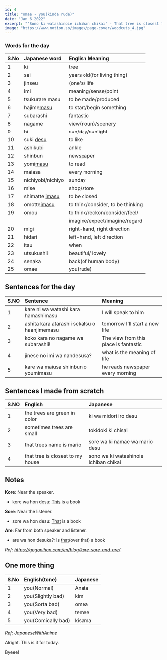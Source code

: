 ```yaml
---
id: 4
title: "omae - you(kinda rude)"
date: "Jan 6 2022"
excerpt: "'Sono ki watashinoie ichiban chikai' - That tree is closest to my home"
image: "https://www.notion.so/images/page-cover/woodcuts_4.jpg"
---
```


### Words for the day

| S.No | Japanese word         | English Meaning                   |
| :--- | :-------------------- | :-------------------------------- |
| 1    | ki                    | tree                              |
| 2    | sai                   | years old(for living thing)       |
| 3    | jinseu                | (one's) life                      |
| 4    | imi                   | meaning/sense/point               |
| 5    | tsukurare masu        | to be made/produced               |
| 6    | hajime<u>masu</u>     | to start/begin something          |
| 7    | subarashi             | fantastic                         |
| 8    | nagame                | view(noun)/scenery                |
| 9    | hi                    | sun/day/sunlight                  |
| 10   | suki <u>desu</u>      | to like                           |
| 11   | ashikubi              | ankle                             |
| 12   | shinbun               | newspaper                         |
| 13   | yomi<u>masu</u>       | to read                           |
| 14   | maiasa                | every morning                     |
| 15   | nichiyobi/nichiyo     | sunday                            |
| 16   | mise                  | shop/store                        |
| 17   | shimatte <u>imasu</u> | to be closed                      |
| 18   | omotte<u>imasu</u>    | to think/consider, to be thinking |
| 19   | omou                  | to think/reckon/consider/feel/    |
|      |                       | imagine/expect/imagine/regard     |
| 20   | migi                  | right-hand, right direction       |
| 21   | hidari                | left-hand, left direction         |
| 22   | itsu                  | when                              |
| 23   | utsukushii            | beautiful/ lovely                 |
| 24   | senaka                | back(of human body)               |
| 25   | omae                  | you(rude)                         |

## Sentences for the day

| S.NO | Sentence                                     | Meaning                               |
| :--- | :------------------------------------------- | :------------------------------------ |
| 1    | kare ni wa watashi kara hamashimasu          | I will speak to him                   |
| 2    | ashita kara atarashii sekatsu o haanjimemasu | tomorrow I'll start a new life        |
| 3    | koko kara no nagame wa subarashii!           | The view from this place is fantastic |
| 4    | jinese no imi wa nandesuka?                  | what is the meaning of life           |
| 5    | kare wa maiusa shiinbun o youmimasu          | he reads newspaper every morning      |

## Sentences I made from scratch

| S.NO | English                          | Japanese                              |
| :--- | :------------------------------- | :------------------------------------ |
| 1    | the trees are green in color     | ki wa midori iro desu                 |
| 2    | sometimes trees are small        | tokidoki ki chisai                    |
| 3    | that trees name is mario         | sore wa ki namae wa mario desu        |
| 4    | that tree is closest to my house | sono wa ki watashinoie ichiban chikai |

## Notes

<b>Kore</b>: Near the speaker.

- kore wa hon desu: <u>This</u> is a book

<b>Sore</b>: Near the listener.

- sore wa hon desu: <u>That</u> is a book

<b>Are</b>: Far from both speaker and listener.

- are wa hon desuka?: Is <u>that</u>(over that) a book

_Ref: https://gogonihon.com/en/blog/kore-sore-and-are/_

## One more thing

| S.No | English(tone)      | Japanese |
| :--- | :----------------- | :------- |
| 1    | you(Normal)        | Anata    |
| 2    | you(Slightly bad)  | kimi     |
| 3    | you(Sorta bad)     | omea     |
| 4    | you(Very bad)      | temee    |
| 5    | you(Comically bad) | kisama   |

_Ref: [JapaneseWithAnime](https://www.japanesewithanime.com/2017/08/anata-omae-kimi-kisama-meaning.html#:~:text=The%20difference%20between%20omae%20and,Not%20at%20all.)_

Alright. This is it for today.

Byeee!
